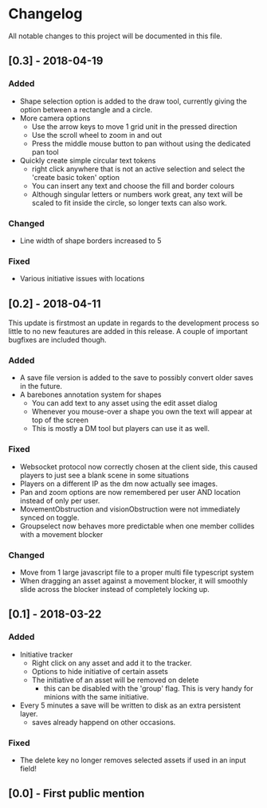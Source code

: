 # Changelog
All notable changes to this project will be documented in this file.

## [0.3] - 2018-04-19

### Added
- Shape selection option is added to the draw tool, currently giving the option between a rectangle and a circle.
- More camera options
    - Use the arrow keys to move 1 grid unit in the pressed direction
    - Use the scroll wheel to zoom in and out
    - Press the middle mouse button to pan without using the dedicated pan tool
- Quickly create simple circular text tokens
    - right click anywhere that is not an active selection and select the 'create basic token' option
    - You can insert any text and choose the fill and border colours
    - Although singular letters or numbers work great, any text will be scaled to fit inside the circle, so longer texts can also work.

### Changed
- Line width of shape borders increased to 5

### Fixed
- Various initiative issues with locations

## [0.2] - 2018-04-11
This update is firstmost an update in regards to the development process so little to no new feautures are added in this release.
A couple of important bugfixes are included though.

### Added
- A save file version is added to the save to possibly convert older saves in the future.
- A barebones annotation system for shapes
    - You can add text to any asset using the edit asset dialog
    - Whenever you mouse-over a shape you own the text will appear at top of the screen
    - This is mostly a DM tool but players can use it as well.

### Fixed
- Websocket protocol now correctly chosen at the client side, this caused players to just see a blank scene in some situations
- Players on a different IP as the dm now actually see images.
- Pan and zoom options are now remembered per user AND location instead of only per user.
- MovementObstruction and visionObstruction were not immediately synced on toggle.
- Groupselect now behaves more predictable when one member collides with a movement blocker

### Changed
- Move from 1 large javascript file to a proper multi file typescript system
- When dragging an asset against a movement blocker, it will smoothly slide across the blocker instead of completely locking up.

## [0.1] - 2018-03-22
### Added
- Initiative tracker
    - Right click on any asset and add it to the tracker.
    - Options to hide initiative of certain assets
    - The initiative of an asset will be removed on delete
        - this can be disabled with the 'group' flag. This is very handy for minions with the same initiative.
- Every 5 minutes a save will be written to disk as an extra persistent layer.
     - saves already happend on other occasions.

### Fixed
- The delete key no longer removes selected assets if used in an input field!

## [0.0] - First public mention
